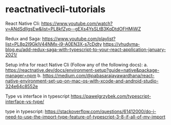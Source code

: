 # reactnativecli-tutorials

React Native Cli: https://www.youtube.com/watch?v=ANdSdIlgsEw&list=PL8kfZyp--gEXs4YsSLtB3KqDtdOFHMjWZ 

Redux and Saga: https://www.youtube.com/playlist?list=PL8p2I9GklV44NMx-i9-A0EN3X-s7cDdty 
https://vhudyma-blog.eu/add-redux-saga-with-typescript-to-your-react-application-january-2021/


Setup infra for react Native Cli (Follow any of the following docs): 
a. https://reactnative.dev/docs/environment-setup?guide=native&package-manager=npm 
b. https://medium.com/@pabasarajayawardhana/react-native-environment-set-up-on-mac-os-with-xcode-and-android-studio-324e64c8552e 

Type vs interface in typescript
https://pawelgrzybek.com/typescript-interface-vs-type/

type in typescript:
https://stackoverflow.com/questions/61412000/do-i-need-to-use-the-import-type-feature-of-typescript-3-8-if-all-of-my-import

   
